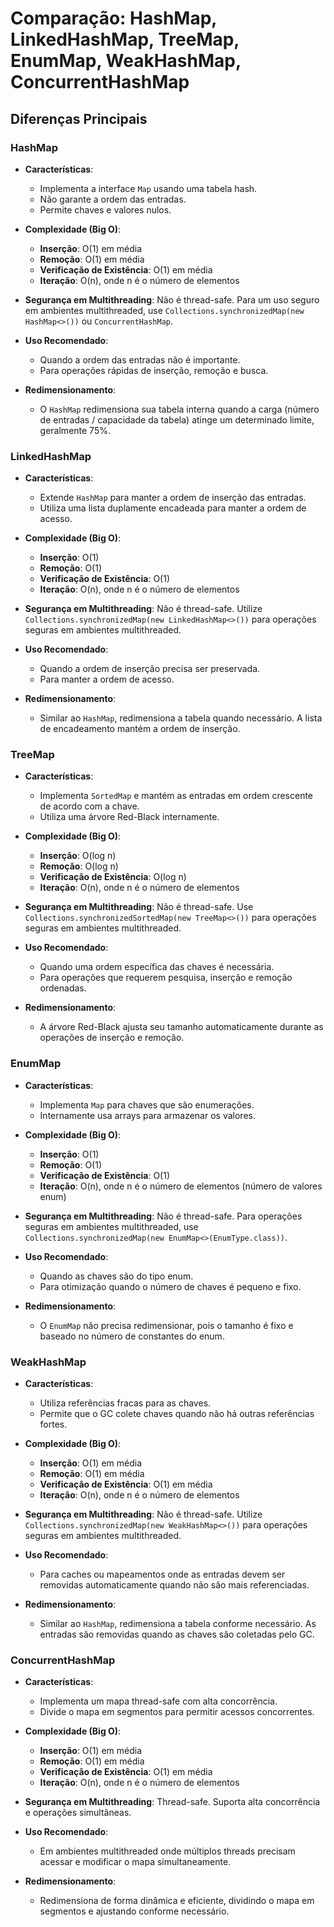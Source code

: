 # Comparação: HashMap, LinkedHashMap, TreeMap, EnumMap, WeakHashMap, ConcurrentHashMap

## Diferenças Principais

### HashMap

- **Características**:
    - Implementa a interface `Map` usando uma tabela hash.
    - Não garante a ordem das entradas.
    - Permite chaves e valores nulos.

- **Complexidade (Big O)**:
    - **Inserção**: O(1) em média
    - **Remoção**: O(1) em média
    - **Verificação de Existência**: O(1) em média
    - **Iteração**: O(n), onde n é o número de elementos

- **Segurança em Multithreading**: Não é thread-safe. Para um uso seguro em ambientes multithreaded, use `Collections.synchronizedMap(new HashMap<>())` ou `ConcurrentHashMap`.

- **Uso Recomendado**:
    - Quando a ordem das entradas não é importante.
    - Para operações rápidas de inserção, remoção e busca.

- **Redimensionamento**:
    - O `HashMap` redimensiona sua tabela interna quando a carga (número de entradas / capacidade da tabela) atinge um determinado limite, geralmente 75%.

### LinkedHashMap

- **Características**:
    - Extende `HashMap` para manter a ordem de inserção das entradas.
    - Utiliza uma lista duplamente encadeada para manter a ordem de acesso.

- **Complexidade (Big O)**:
    - **Inserção**: O(1)
    - **Remoção**: O(1)
    - **Verificação de Existência**: O(1)
    - **Iteração**: O(n), onde n é o número de elementos

- **Segurança em Multithreading**: Não é thread-safe. Utilize `Collections.synchronizedMap(new LinkedHashMap<>())` para operações seguras em ambientes multithreaded.

- **Uso Recomendado**:
    - Quando a ordem de inserção precisa ser preservada.
    - Para manter a ordem de acesso.

- **Redimensionamento**:
    - Similar ao `HashMap`, redimensiona a tabela quando necessário. A lista de encadeamento mantém a ordem de inserção.

### TreeMap

- **Características**:
    - Implementa `SortedMap` e mantém as entradas em ordem crescente de acordo com a chave.
    - Utiliza uma árvore Red-Black internamente.

- **Complexidade (Big O)**:
    - **Inserção**: O(log n)
    - **Remoção**: O(log n)
    - **Verificação de Existência**: O(log n)
    - **Iteração**: O(n), onde n é o número de elementos

- **Segurança em Multithreading**: Não é thread-safe. Use `Collections.synchronizedSortedMap(new TreeMap<>())` para operações seguras em ambientes multithreaded.

- **Uso Recomendado**:
    - Quando uma ordem específica das chaves é necessária.
    - Para operações que requerem pesquisa, inserção e remoção ordenadas.

- **Redimensionamento**:
    - A árvore Red-Black ajusta seu tamanho automaticamente durante as operações de inserção e remoção.

### EnumMap

- **Características**:
    - Implementa `Map` para chaves que são enumerações.
    - Internamente usa arrays para armazenar os valores.

- **Complexidade (Big O)**:
    - **Inserção**: O(1)
    - **Remoção**: O(1)
    - **Verificação de Existência**: O(1)
    - **Iteração**: O(n), onde n é o número de elementos (número de valores enum)

- **Segurança em Multithreading**: Não é thread-safe. Para operações seguras em ambientes multithreaded, use `Collections.synchronizedMap(new EnumMap<>(EnumType.class))`.

- **Uso Recomendado**:
    - Quando as chaves são do tipo enum.
    - Para otimização quando o número de chaves é pequeno e fixo.

- **Redimensionamento**:
    - O `EnumMap` não precisa redimensionar, pois o tamanho é fixo e baseado no número de constantes do enum.

### WeakHashMap

- **Características**:
    - Utiliza referências fracas para as chaves.
    - Permite que o GC colete chaves quando não há outras referências fortes.

- **Complexidade (Big O)**:
    - **Inserção**: O(1) em média
    - **Remoção**: O(1) em média
    - **Verificação de Existência**: O(1) em média
    - **Iteração**: O(n), onde n é o número de elementos

- **Segurança em Multithreading**: Não é thread-safe. Utilize `Collections.synchronizedMap(new WeakHashMap<>())` para operações seguras em ambientes multithreaded.

- **Uso Recomendado**:
    - Para caches ou mapeamentos onde as entradas devem ser removidas automaticamente quando não são mais referenciadas.

- **Redimensionamento**:
    - Similar ao `HashMap`, redimensiona a tabela conforme necessário. As entradas são removidas quando as chaves são coletadas pelo GC.

### ConcurrentHashMap

- **Características**:
    - Implementa um mapa thread-safe com alta concorrência.
    - Divide o mapa em segmentos para permitir acessos concorrentes.

- **Complexidade (Big O)**:
    - **Inserção**: O(1) em média
    - **Remoção**: O(1) em média
    - **Verificação de Existência**: O(1) em média
    - **Iteração**: O(n), onde n é o número de elementos

- **Segurança em Multithreading**: Thread-safe. Suporta alta concorrência e operações simultâneas.

- **Uso Recomendado**:
    - Em ambientes multithreaded onde múltiplos threads precisam acessar e modificar o mapa simultaneamente.

- **Redimensionamento**:
    - Redimensiona de forma dinâmica e eficiente, dividindo o mapa em segmentos e ajustando conforme necessário.
